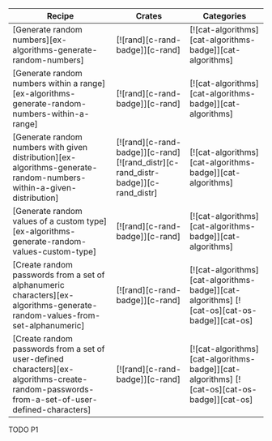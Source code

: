 | Recipe | Crates | Categories |
|--------|--------|------------|
| [Generate random numbers][ex-algorithms-generate-random-numbers] | [![rand][c-rand-badge]][c-rand] | [![cat-algorithms][cat-algorithms-badge]][cat-algorithms] |
| [Generate random numbers within a range][ex-algorithms-generate-random-numbers-within-a-range] | [![rand][c-rand-badge]][c-rand] | [![cat-algorithms][cat-algorithms-badge]][cat-algorithms] |
| [Generate random numbers with given distribution][ex-algorithms-generate-random-numbers-within-a-given-distribution] | [![rand][c-rand-badge]][c-rand]  [![rand_distr][c-rand_distr-badge]][c-rand_distr] | [![cat-algorithms][cat-algorithms-badge]][cat-algorithms] |
| [Generate random values of a custom type][ex-algorithms-generate-random-values-custom-type] | [![rand][c-rand-badge]][c-rand] | [![cat-algorithms][cat-algorithms-badge]][cat-algorithms] |
| [Create random passwords from a set of alphanumeric characters][ex-algorithms-generate-random-values-from-set-alphanumeric] | [![rand][c-rand-badge]][c-rand] | [![cat-algorithms][cat-algorithms-badge]][cat-algorithms] [![cat-os][cat-os-badge]][cat-os] |
| [Create random passwords from a set of user-defined characters][ex-algorithms-create-random-passwords-from-a-set-of-user-defined-characters] | [![rand][c-rand-badge]][c-rand] | [![cat-algorithms][cat-algorithms-badge]][cat-algorithms] [![cat-os][cat-os-badge]][cat-os] |

<div class="hidden">
TODO P1
</div>
